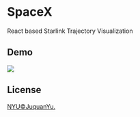 # SpaceX
React based Starlink Trajectory Visualization

## Demo
![](https://github.com/JuquanYu/StayBooking/blob/master/img/staybooking-bookcancel.gif)

## License
[NYU©JuquanYu.](../LICENSE)
